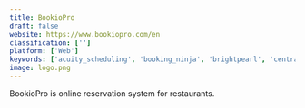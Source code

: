```yaml
---
title: BookioPro
draft: false 
website: https://www.bookiopro.com/en
classification: ['']
platform: ['Web']
keywords: ['acuity_scheduling', 'booking_ninja', 'brightpearl', 'centralplanner', 'foursquare', 'hostme', 'koalabrain', 'odoo_point_of_sale', 'opentable', 'orgbusiness_software', 'orgaknife', 'oxebox', 'php_point_of_sale', 'quickreceipts', 'seatris_-_restaurant_mastermind', 'springboard_retail', 'square', 'tix', 'tripadvisor', 'waitwhile', 'simpleerb']
image: logo.png
---
```

BookioPro is online reservation system for restaurants.
